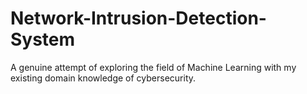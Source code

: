 # Network-Intrusion-Detection-System
A genuine attempt of exploring the field of Machine Learning with my existing domain knowledge of cybersecurity.
